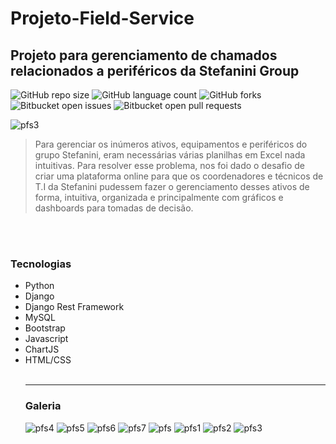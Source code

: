 <h1>Projeto-Field-Service</h1>

<h2>Projeto para gerenciamento de chamados relacionados a periféricos da Stefanini Group</h2>

<!---Esses são exemplos. Veja https://shields.io para outras pessoas ou para personalizar este conjunto de escudos. Você pode querer incluir dependências, status do projeto e informações de licença aqui--->

![GitHub repo size](https://img.shields.io/github/repo-size/iuricode/README-template?style=for-the-badge)
![GitHub language count](https://img.shields.io/github/languages/count/iuricode/README-template?style=for-the-badge)
![GitHub forks](https://img.shields.io/github/forks/iuricode/README-template?style=for-the-badge)
![Bitbucket open issues](https://img.shields.io/bitbucket/issues/iuricode/README-template?style=for-the-badge)
![Bitbucket open pull requests](https://img.shields.io/bitbucket/pr-raw/iuricode/README-template?style=for-the-badge)

![pfs3](https://user-images.githubusercontent.com/84913052/227520527-be301f6f-9446-4264-86bd-a6a7f79e5ecf.png)

> Para gerenciar os inúmeros ativos, equipamentos e periféricos do grupo Stefanini, eram necessárias várias planilhas em Excel nada intuitivas. Para resolver esse problema, nos foi dado o desafio de criar uma plataforma online para que os coordenadores e técnicos de T.I da Stefanini pudessem fazer o gerenciamento desses ativos de forma, intuitiva, organizada e principalmente com gráficos e dashboards para tomadas de decisão. 

<br>
<br>
<h3>Tecnologias</h3>
<ul>
  <li>Python</li>
  <li>Django</li>
  <li>Django Rest Framework</li>
  <li>MySQL</li>
  <li>Bootstrap</li>
  <li>Javascript</li>
  <li>ChartJS</li>
  <li>HTML/CSS</li>
<br>
<hr>

<h3>Galeria</h3>

![pfs4](https://user-images.githubusercontent.com/84913052/227392425-c84db1aa-c4f9-48cd-bff9-7874c3df244e.png)
![pfs5](https://user-images.githubusercontent.com/84913052/227392427-0c5f3ee5-f73c-4d28-9c4a-d6f32fee1356.png)
![pfs6](https://user-images.githubusercontent.com/84913052/227392429-123d7c9a-b071-4e4c-b9c3-24c69b1983f6.png)
![pfs7](https://user-images.githubusercontent.com/84913052/227392431-4937cd68-99e0-4e2f-9e1e-4f8e585fda5e.png)
![pfs](https://user-images.githubusercontent.com/84913052/227392435-3011558a-e22b-4eb9-af9a-e1df37c29806.png)
![pfs1](https://user-images.githubusercontent.com/84913052/227392437-0ddb72fb-e9c0-4896-b526-462bb7c8b8fc.png)
![pfs2](https://user-images.githubusercontent.com/84913052/227392420-ba3b39c1-f622-4d20-b3f6-aa8a9a176866.png)
![pfs3](https://user-images.githubusercontent.com/84913052/227392423-3a685a30-96fd-4fea-8811-1ccf3afcb539.png)

